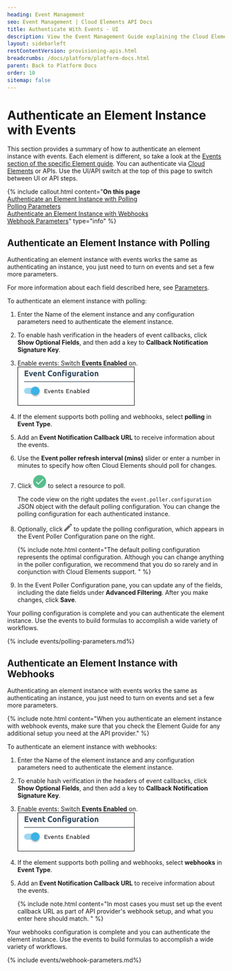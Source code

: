```yaml
---
heading: Event Management
seo: Event Management | Cloud Elements API Docs
title: Authenticate With Events - UI
description: View the Event Management Guide explaining the Cloud Elements Events Framework.
layout: sidebarleft
restContentVersion: provisioning-apis.html
breadcrumbs: /docs/platform/platform-docs.html
parent: Back to Platform Docs
order: 10
sitemap: false
---
```


# Authenticate an Element Instance with Events

This section provides a summary of how to authenticate an element instance with events. Each element is different, so take a look at the [Events section of the specific Element guide](/docs/elements.html). You can authenticate  via <a href="#" data-toggle="tooltip" data-original-title="{{site.data.glossary.ce-ui}}">Cloud Elements</a> or APIs. Use the UI/API switch at the top of this page to switch between UI or API steps.

{% include callout.html content="<strong>On this page</strong></br><a href=#authenticate-an-element-instance-with-polling>Authenticate an Element Instance with Polling</a></br><a href=#polling-parameters>Polling Parameters</a></br><a href=#authenticate-an-element-instance-with-webhooks>Authenticate an Element Instance with Webhooks</a></br><a href=#webhook-parameters>Webhook Parameters</a>" type="info" %}

## Authenticate an Element Instance with Polling

Authenticating an element instance with events works the same as authenticating an instance, you just need to turn on events and set a few more parameters.

For more information about each field described here, see [Parameters](#parameters).

To authenticate an element instance with polling:

1. Enter the Name of the element instance and any configuration parameters need to authenticate the element instance.
2. To enable hash verification in the headers of event callbacks, click **Show Optional Fields**, and then add a key to **Callback Notification Signature Key**.
2. Enable events: Switch **Events Enabled** on.
![event-enabled-on](/assets/img/elements/event-enabled-on.png)
3. If the element supports both polling and webhooks, select **polling** in **Event Type**.
8. Add an **Event Notification Callback URL** to receive information about the events.
4. Use the **Event poller refresh interval (mins)** slider or enter a number in minutes to specify how often Cloud Elements should poll for changes.
5. Click <img src="/assets/img/elements/polling-resource-select.png" alt="Polling Resource Select" class="inlineImage"> to select a resource to poll.

    The code view on the right updates the `event.poller.configuration` JSON object with the default polling configuration. You can change the polling configuration for each authenticated instance.

6. Optionally, click <img src="/assets/img/platform-icons/pencil.png" alt="Edit Button" class="inlineImage"> to update the polling configuration, which appears in the Event Poller Configuration pane on the right.

    {% include note.html content="The default polling configuration represents the optimal configuration. Although you can change anything in the poller configuration, we recommend that you do so rarely and in conjunction with Cloud Elements support.  " %}

7. In the Event Poller Configuration pane, you can update any of the fields, including the date fields under **Advanced Filtering**. After you make changes, click **Save**.

Your polling configuration is complete and you can authenticate the element instance. Use the events to build formulas to accomplish a wide variety of workflows.

{% include events/polling-parameters.md%}

## Authenticate an Element Instance with Webhooks

Authenticating an element instance with events works the same as authenticating an instance, you just need to turn on events and set a few more parameters.

{% include note.html content="When you authenticate an element instance with webhook events, make sure that you check the Element Guide for any additional setup you need at the API provider." %}

To authenticate an element instance with webhooks:

1. Enter the Name of the element instance and any configuration parameters need to authenticate the element instance.
2. To enable hash verification in the headers of event callbacks, click **Show Optional Fields**, and then add a key to **Callback Notification Signature Key**.
2. Enable events: Switch **Events Enabled** on.
![event-enabled-on](/assets/img/elements/event-enabled-on.png)
3. If the element supports both polling and webhooks, select **webhooks** in **Event Type**.
8. Add an **Event Notification Callback URL** to receive information about the events.

    {% include note.html content="In most cases you must set up the event callback URL as part of API provider's webhook setup, and what you enter here should match. " %}

Your webhooks configuration is complete and you can authenticate the element instance. Use the events to build formulas to accomplish a wide variety of workflows.

{% include events/webhook-parameters.md%}
